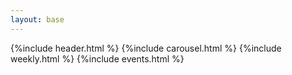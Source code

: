 ```yaml
---
layout: base
---
```


{%include header.html %}
{%include carousel.html %}
{%include weekly.html %}
{%include events.html %}

